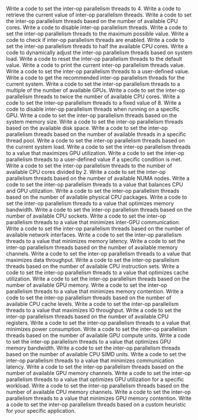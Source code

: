 Write a code to set the inter-op parallelism threads to 4.
Write a code to retrieve the current value of inter-op parallelism threads.
Write a code to set the inter-op parallelism threads based on the number of available CPU cores.
Write a code to disable inter-op parallelism threads.
Write a code to set the inter-op parallelism threads to the maximum possible value.
Write a code to check if inter-op parallelism threads are enabled.
Write a code to set the inter-op parallelism threads to half the available CPU cores.
Write a code to dynamically adjust the inter-op parallelism threads based on system load.
Write a code to reset the inter-op parallelism threads to the default value.
Write a code to print the current inter-op parallelism threads value.
Write a code to set the inter-op parallelism threads to a user-defined value.
Write a code to get the recommended inter-op parallelism threads for the current system.
Write a code to set the inter-op parallelism threads to a multiple of the number of available GPUs.
Write a code to set the inter-op parallelism threads to twice the number of available CPU cores.
Write a code to set the inter-op parallelism threads to a fixed value of 8.
Write a code to disable inter-op parallelism threads when running on a specific GPU.
Write a code to set the inter-op parallelism threads based on the system memory size.
Write a code to set the inter-op parallelism threads based on the available disk space.
Write a code to set the inter-op parallelism threads based on the number of available threads in a specific thread pool.
Write a code to set the inter-op parallelism threads based on the current system load.
Write a code to set the inter-op parallelism threads to a value that maximizes GPU utilization.
Write a code to set the inter-op parallelism threads to a user-defined value if a specific condition is met.
Write a code to set the inter-op parallelism threads to the number of available CPU cores divided by 2.
Write a code to set the inter-op parallelism threads based on the number of available NUMA nodes.
Write a code to set the inter-op parallelism threads to a value that balances CPU and GPU utilization.
Write a code to set the inter-op parallelism threads based on the number of available physical CPU packages.
Write a code to set the inter-op parallelism threads to a value that optimizes memory bandwidth.
Write a code to set the inter-op parallelism threads based on the number of available CPU sockets.
Write a code to set the inter-op parallelism threads to a value that minimizes inter-GPU communication.
Write a code to set the inter-op parallelism threads based on the number of available network interfaces.
Write a code to set the inter-op parallelism threads to a value that minimizes memory latency.
Write a code to set the inter-op parallelism threads based on the number of available memory channels.
Write a code to set the inter-op parallelism threads to a value that maximizes data throughput.
Write a code to set the inter-op parallelism threads based on the number of available CPU instruction sets.
Write a code to set the inter-op parallelism threads to a value that optimizes cache utilization.
Write a code to set the inter-op parallelism threads based on the number of available GPU memory.
Write a code to set the inter-op parallelism threads to a value that minimizes memory contention.
Write a code to set the inter-op parallelism threads based on the number of available CPU cache levels.
Write a code to set the inter-op parallelism threads to a value that maximizes IO throughput.
Write a code to set the inter-op parallelism threads based on the number of available CPU registers.
Write a code to set the inter-op parallelism threads to a value that minimizes power consumption.
Write a code to set the inter-op parallelism threads based on the number of available GPU compute units.
Write a code to set the inter-op parallelism threads to a value that optimizes GPU memory bandwidth.
Write a code to set the inter-op parallelism threads based on the number of available CPU SIMD units.
Write a code to set the inter-op parallelism threads to a value that minimizes communication latency.
Write a code to set the inter-op parallelism threads based on the number of available GPU memory channels.
Write a code to set the inter-op parallelism threads to a value that optimizes GPU utilization for a specific workload.
Write a code to set the inter-op parallelism threads based on the number of available CPU memory channels.
Write a code to set the inter-op parallelism threads to a value that minimizes GPU memory contention.
Write a code to set the inter-op parallelism threads based on a custom heuristic for your specific application.